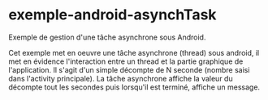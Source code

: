 # exemple-android-asynchTask
Exemple de gestion d'une tâche asynchrone sous Android.

Cet exemple met en oeuvre une tâche asynchrone (thread) sous android, il met en évidence l'interaction entre un thread et la partie  graphique de l'application.
Il s'agit d'un simple décompte de N seconde (nombre saisi dans l'activity principale).
La tâche asynchrone affiche la valeur du décompte tout les secondes puis lorsqu'il est terminé, affiche un message.
